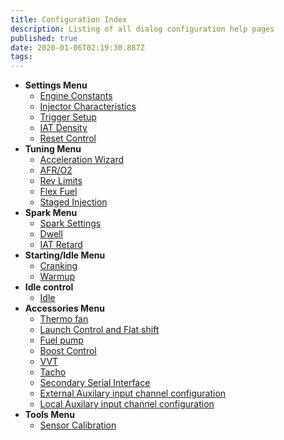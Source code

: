```yaml
---
title: Configuration Index
description: Listing of all dialog configuration help pages
published: true
date: 2020-01-06T02:19:30.887Z
tags: 
---
```


-   **Settings Menu**
    -   [Engine Constants](configuration/Engine_Constants)
    -   [Injector Characteristics](configuration/Injector_Characteristics)
    -   [Trigger Setup](configuration/Trigger_Setup)
    -   [IAT Density](configuration/IAT_Density)
    -   [Reset Control](configuration/Reset_Control)
-   **Tuning Menu**
    -   [Acceleration Wizard](configuration/Acceleration_Wizard)
    -   [AFR/O2](configuration/O2)
    -   [Rev Limits](configuration/Rev_Limits)
    -   [Flex Fuel](configuration/Flex_Fuel)
    -   [Staged Injection](configuration/Staged_Injection)
-   **Spark Menu**
    -   [Spark Settings](configuration/Spark_Settings "wikilink")
    -   [Dwell](configuration/Dwell "wikilink")
    -   [IAT Retard](configuration/IAT_Retard "wikilink")
-   **Starting/Idle Menu**
    -   [Cranking](configuration/Cranking "wikilink")
    -   [Warmup](configuration/Warmup "wikilink")
-   **Idle control**
    -   [Idle](configuration/Idle "wikilink")
-   **Accessories Menu**
    -   [Thermo fan](configuration/Thermo_fan "wikilink")
    -   [Launch Control and Flat shift](configuration/Launch_Flatshift "wikilink")
    -   [Fuel pump](configuration/Fuel_pump "wikilink")
    -   [Boost Control](configuration/Boost_Control "wikilink")
    -   [VVT](configuration/VVT "wikilink")
    -   [Tacho](configuration/Tacho "wikilink")
    -   [Secondary Serial Interface](configuration/Secondary_Serial_IO_interface "wikilink")
    -   [External Auxilary input channel configuration](Auxillary_IO_Configuration#How_to_Configure_to_use_a_External_Data_Source "wikilink")
    -   [Local Auxilary input channel configuration](configuration/Auxillary_IO_Configuration#How_to_Configure_to_use_a_Local_MCU_pin "wikilink")
-   **Tools Menu**
    -   [Sensor Calibration](configuration/Sensor_Calibration "wikilink")

